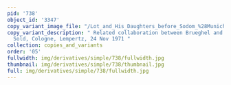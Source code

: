 ```yaml
---
pid: '738'
object_id: '3347'
copy_variant_image_file: "/Lot_and_His_Daughters_before_Sodom_%28Munich%29_related_1.jpg"
copy_variant_description: " Related collaboration between Brueghel and Rottenhammer.
  Sold, Cologne, Lempertz, 24 Nov 1971 "
collection: copies_and_variants
order: '05'
fullwidth: img/derivatives/simple/738/fullwidth.jpg
thumbnail: img/derivatives/simple/738/thumbnail.jpg
full: img/derivatives/simple/738/fullwidth.jpg
---
```

